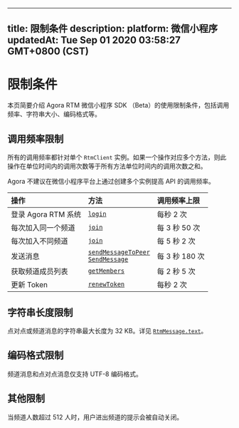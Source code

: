 
---
title: 限制条件
description: 
platform: 微信小程序
updatedAt: Tue Sep 01 2020 03:58:27 GMT+0800 (CST)
---
# 限制条件
本页简要介绍 Agora RTM 微信小程序 SDK （Beta）的使用限制条件，包括调用频率、字符串大小、编码格式等。

## 调用频率限制

所有的调用频率都针对单个 `RtmClient` 实例。如果一个操作对应多个方法，则此操作在单位时间内的调用次数等于所有方法单位时间内的调用次数之和。

<div class="alert note">Agora 不建议在微信小程序平台上通过创建多个实例提高 API 的调用频率。</div>

| 操作                | 方法                             | 调用频率上限   |
| :------------------ | :------------------------------- | :------------- |
| 登录 Agora RTM 系统 | [`login`](https://docs.agora.io/cn/Real-time-Messaging/API%20Reference/RTM_wechat/v1.0.0/classes/rtmclient.html?transId=6cc4d530-d25a-11ea-8288-1373da5192cc#login)                          | 每秒 2 次      |
| 每次加入同一个频道  | [`join`](https://docs.agora.io/cn/Real-time-Messaging/API%20Reference/RTM_wechat/v1.0.0/classes/rtmchannel.html?transId=6cc4d530-d25a-11ea-8288-1373da5192cc#join)                           | 每 3 秒 50 次  |
| 每次加入不同频道    | [`join`](https://docs.agora.io/cn/Real-time-Messaging/API%20Reference/RTM_wechat/v1.0.0/classes/rtmchannel.html?transId=6cc4d530-d25a-11ea-8288-1373da5192cc#join)                           | 每 5 秒 2 次   |
| 发送消息            | <code><a href ="/cn/Real-time-Messaging/API%20Reference/RTM_wechat/v1.0.0/classes/rtmclient.html?transId=6cc4d530-d25a-11ea-8288-1373da5192cc#sendmessagetopeer">sendMessageToPeer</a></code><br><code><a href="https://docs.agora.io/cn/Real-time-Messaging/API%20Reference/RTM_wechat/v1.0.0/classes/rtmchannel.html?transId=6cc4d530-d25a-11ea-8288-1373da5192cc#sendmessage">SendMessage</a></code> | 每 3 秒 180 次 |
| 获取频道成员列表    | [`getMembers`](https://docs.agora.io/cn/Real-time-Messaging/API%20Reference/RTM_wechat/v1.0.0/classes/rtmchannel.html?transId=6cc4d530-d25a-11ea-8288-1373da5192cc#getmembers)                     | 每 2 秒 5 次   |
| 更新 Token          | [`renewToken`](https://docs.agora.io/cn/Real-time-Messaging/API%20Reference/RTM_wechat/v1.0.0/classes/rtmclient.html?transId=6cc4d530-d25a-11ea-8288-1373da5192cc#renewtoken)                     | 每秒 2 次      |

## 字符串长度限制

点对点或频道消息的字符串最大长度为 32 KB。详见 [`RtmMessage.text`](https://docs.agora.io/cn/Real-time-Messaging/API%20Reference/RTM_wechat/v1.0.0/interfaces/rtmtextmessage.html?transId=6cc4d530-d25a-11ea-8288-1373da5192cc#text)。

## 编码格式限制

频道消息和点对点消息仅支持 UTF-8 编码格式。

## 其他限制

当频道人数超过 512 人时，用户进出频道的提示会被自动关闭。

